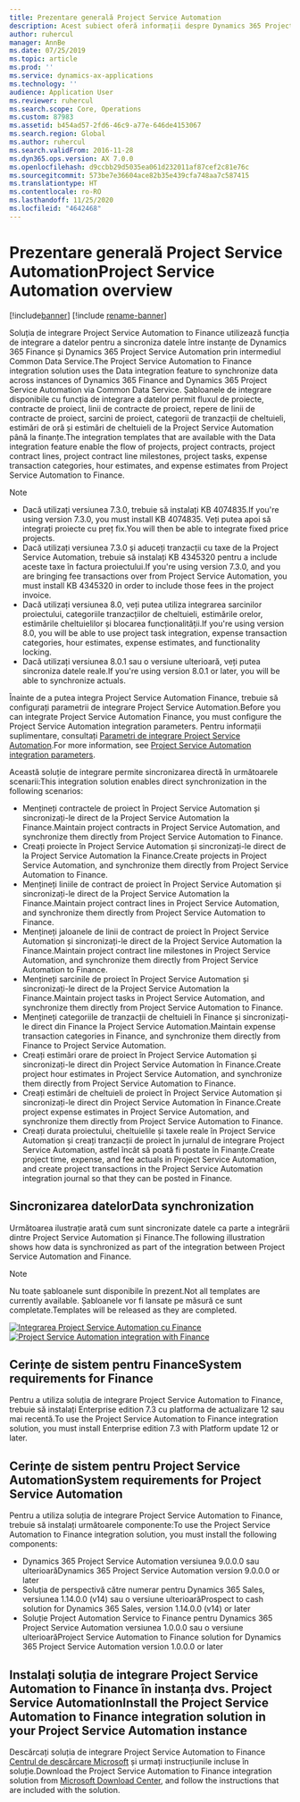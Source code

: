```yaml
---
title: Prezentare generală Project Service Automation
description: Acest subiect oferă informații despre Dynamics 365 Project Service Automation la soluția de integrare Dynamics 365 Finance.
author: ruhercul
manager: AnnBe
ms.date: 07/25/2019
ms.topic: article
ms.prod: ''
ms.service: dynamics-ax-applications
ms.technology: ''
audience: Application User
ms.reviewer: ruhercul
ms.search.scope: Core, Operations
ms.custom: 87983
ms.assetid: b454ad57-2fd6-46c9-a77e-646de4153067
ms.search.region: Global
ms.author: ruhercul
ms.search.validFrom: 2016-11-28
ms.dyn365.ops.version: AX 7.0.0
ms.openlocfilehash: d9ccbb29d5035ea061d232011af87cef2c81e76c
ms.sourcegitcommit: 573be7e36604ace82b35e439cfa748aa7c587415
ms.translationtype: HT
ms.contentlocale: ro-RO
ms.lasthandoff: 11/25/2020
ms.locfileid: "4642468"
---
```

# <a name="project-service-automation-overview"></a><span data-ttu-id="ecaf1-103">Prezentare generală Project Service Automation</span><span class="sxs-lookup"><span data-stu-id="ecaf1-103">Project Service Automation overview</span></span>

[!include[banner](../includes/banner.md)]
[!include [rename-banner](~/includes/cc-data-platform-banner.md)]

<span data-ttu-id="ecaf1-104">Soluția de integrare Project Service Automation to Finance utilizează funcția de integrare a datelor pentru a sincroniza datele între instanțe de Dynamics 365 Finance și Dynamics 365 Project Service Automation prin intermediul Common Data Service.</span><span class="sxs-lookup"><span data-stu-id="ecaf1-104">The Project Service Automation to Finance integration solution uses the Data integration feature to synchronize data across instances of Dynamics 365 Finance and Dynamics 365 Project Service Automation via Common Data Service.</span></span> <span data-ttu-id="ecaf1-105">Șabloanele de integrare disponibile cu funcția de integrare a datelor permit fluxul de proiecte, contracte de proiect, linii de contracte de proiect, repere de linii de contracte de proiect, sarcini de proiect, categorii de tranzacții de cheltuieli, estimări de oră și estimări de cheltuieli de la Project Service Automation până la finanțe.</span><span class="sxs-lookup"><span data-stu-id="ecaf1-105">The integration templates that are available with the Data integration feature enable the flow of projects, project contracts, project contract lines, project contract line milestones, project tasks, expense transaction categories, hour estimates, and expense estimates from Project Service Automation to Finance.</span></span>

> [!NOTE]
> - <span data-ttu-id="ecaf1-106">Dacă utilizați versiunea 7.3.0, trebuie să instalați KB 4074835.</span><span class="sxs-lookup"><span data-stu-id="ecaf1-106">If you're using version 7.3.0, you must install KB 4074835.</span></span> <span data-ttu-id="ecaf1-107">Veți putea apoi să integrați proiecte cu preț fix.</span><span class="sxs-lookup"><span data-stu-id="ecaf1-107">You will then be able to integrate fixed price projects.</span></span>
> - <span data-ttu-id="ecaf1-108">Dacă utilizați versiunea 7.3.0 și aduceți tranzacții cu taxe de la Project Service Automation, trebuie să instalați KB 4345320 pentru a include aceste taxe în factura proiectului.</span><span class="sxs-lookup"><span data-stu-id="ecaf1-108">If you're using version 7.3.0, and you are bringing fee transactions over from Project Service Automation, you must install KB 4345320 in order to include those fees in the project invoice.</span></span>
> - <span data-ttu-id="ecaf1-109">Dacă utilizați versiunea 8.0, veți putea utiliza integrarea sarcinilor proiectului, categoriile tranzacțiilor de cheltuieli, estimările orelor, estimările cheltuielilor și blocarea funcționalității.</span><span class="sxs-lookup"><span data-stu-id="ecaf1-109">If you're using version 8.0, you will be able to use project task integration, expense transaction categories, hour estimates, expense estimates, and functionality locking.</span></span>
> - <span data-ttu-id="ecaf1-110">Dacă utilizați versiunea 8.0.1 sau o versiune ulterioară, veți putea sincroniza datele reale.</span><span class="sxs-lookup"><span data-stu-id="ecaf1-110">If you're using version 8.0.1 or later, you will be able to synchronize actuals.</span></span>

<span data-ttu-id="ecaf1-111">Înainte de a putea integra Project Service Automation Finance, trebuie să configurați parametrii de integrare Project Service Automation.</span><span class="sxs-lookup"><span data-stu-id="ecaf1-111">Before you can integrate Project Service Automation Finance, you must configure the Project Service Automation integration parameters.</span></span> <span data-ttu-id="ecaf1-112">Pentru informații suplimentare, consultați [Parametri de integrare Project Service Automation](PSA-parameters.md).</span><span class="sxs-lookup"><span data-stu-id="ecaf1-112">For more information, see [Project Service Automation integration parameters](PSA-parameters.md).</span></span>

<span data-ttu-id="ecaf1-113">Această soluție de integrare permite sincronizarea directă în următoarele scenarii:</span><span class="sxs-lookup"><span data-stu-id="ecaf1-113">This integration solution enables direct synchronization in the following scenarios:</span></span>

- <span data-ttu-id="ecaf1-114">Mențineți contractele de proiect în Project Service Automation și sincronizați-le direct de la Project Service Automation la Finance.</span><span class="sxs-lookup"><span data-stu-id="ecaf1-114">Maintain project contracts in Project Service Automation, and synchronize them directly from Project Service Automation to Finance.</span></span>
- <span data-ttu-id="ecaf1-115">Creați proiecte în Project Service Automation și sincronizați-le direct de la Project Service Automation la Finance.</span><span class="sxs-lookup"><span data-stu-id="ecaf1-115">Create projects in Project Service Automation, and synchronize them directly from Project Service Automation to Finance.</span></span>
- <span data-ttu-id="ecaf1-116">Mențineți liniile de contract de proiect în Project Service Automation și sincronizați-le direct de la Project Service Automation la Finance.</span><span class="sxs-lookup"><span data-stu-id="ecaf1-116">Maintain project contract lines in Project Service Automation, and synchronize them directly from Project Service Automation to Finance.</span></span>
- <span data-ttu-id="ecaf1-117">Mențineți jaloanele de linii de contract de proiect în Project Service Automation și sincronizați-le direct de la Project Service Automation la Finance.</span><span class="sxs-lookup"><span data-stu-id="ecaf1-117">Maintain project contract line milestones in Project Service Automation, and synchronize them directly from Project Service Automation to Finance.</span></span>
- <span data-ttu-id="ecaf1-118">Mențineți sarcinile de proiect în Project Service Automation și sincronizați-le direct de la Project Service Automation la Finance.</span><span class="sxs-lookup"><span data-stu-id="ecaf1-118">Maintain project tasks in Project Service Automation, and synchronize them directly from Project Service Automation to Finance.</span></span>
- <span data-ttu-id="ecaf1-119">Mențineți categoriile de tranzacții de cheltuieli în Finance și sincronizați-le direct din Finance la Project Service Automation.</span><span class="sxs-lookup"><span data-stu-id="ecaf1-119">Maintain expense transaction categories in Finance, and synchronize them directly from Finance to Project Service Automation.</span></span>
- <span data-ttu-id="ecaf1-120">Creați estimări orare de proiect în Project Service Automation și sincronizați-le direct din Project Service Automation în Finance.</span><span class="sxs-lookup"><span data-stu-id="ecaf1-120">Create project hour estimates in Project Service Automation, and synchronize them directly from Project Service Automation to Finance.</span></span>
- <span data-ttu-id="ecaf1-121">Creați estimări de cheltuieli de proiect în Project Service Automation și sincronizați-le direct din Project Service Automation în Finance.</span><span class="sxs-lookup"><span data-stu-id="ecaf1-121">Create project expense estimates in Project Service Automation, and synchronize them directly from Project Service Automation to Finance.</span></span>
- <span data-ttu-id="ecaf1-122">Creați durata proiectului, cheltuielile și taxele reale în Project Service Automation și creați tranzacții de proiect în jurnalul de integrare Project Service Automation, astfel încât să poată fi postate în Finanțe.</span><span class="sxs-lookup"><span data-stu-id="ecaf1-122">Create project time, expense, and fee actuals in Project Service Automation, and create project transactions in the Project Service Automation integration journal so that they can be posted in Finance.</span></span>

## <a name="data-synchronization"></a><span data-ttu-id="ecaf1-123">Sincronizarea datelor</span><span class="sxs-lookup"><span data-stu-id="ecaf1-123">Data synchronization</span></span>

<span data-ttu-id="ecaf1-124">Următoarea ilustrație arată cum sunt sincronizate datele ca parte a integrării dintre Project Service Automation și Finance.</span><span class="sxs-lookup"><span data-stu-id="ecaf1-124">The following illustration shows how data is synchronized as part of the integration between Project Service Automation and Finance.</span></span>

> [!NOTE]
> <span data-ttu-id="ecaf1-125">Nu toate șabloanele sunt disponibile în prezent.</span><span class="sxs-lookup"><span data-stu-id="ecaf1-125">Not all templates are currently available.</span></span> <span data-ttu-id="ecaf1-126">Șabloanele vor fi lansate pe măsură ce sunt completate.</span><span class="sxs-lookup"><span data-stu-id="ecaf1-126">Templates will be released as they are completed.</span></span>

<span data-ttu-id="ecaf1-127">[![Integrarea Project Service Automation cu Finance](./media/PSA-integration.png)](./media/PSA-integration.png)</span><span class="sxs-lookup"><span data-stu-id="ecaf1-127">[![Project Service Automation integration with Finance](./media/PSA-integration.png)](./media/PSA-integration.png)</span></span>

## <a name="system-requirements-for-finance"></a><span data-ttu-id="ecaf1-128">Cerințe de sistem pentru Finance</span><span class="sxs-lookup"><span data-stu-id="ecaf1-128">System requirements for Finance</span></span>

<span data-ttu-id="ecaf1-129">Pentru a utiliza soluția de integrare Project Service Automation to Finance, trebuie să instalați Enterprise edition 7.3 cu platforma de actualizare 12 sau mai recentă.</span><span class="sxs-lookup"><span data-stu-id="ecaf1-129">To use the Project Service Automation to Finance integration solution, you must install Enterprise edition 7.3 with Platform update 12 or later.</span></span>

## <a name="system-requirements-for-project-service-automation"></a><span data-ttu-id="ecaf1-130">Cerințe de sistem pentru Project Service Automation</span><span class="sxs-lookup"><span data-stu-id="ecaf1-130">System requirements for Project Service Automation</span></span>

<span data-ttu-id="ecaf1-131">Pentru a utiliza soluția de integrare Project Service Automation to Finance, trebuie să instalați următoarele componente:</span><span class="sxs-lookup"><span data-stu-id="ecaf1-131">To use the Project Service Automation to Finance integration solution, you must install the following components:</span></span>

- <span data-ttu-id="ecaf1-132">Dynamics 365 Project Service Automation versiunea 9.0.0.0 sau ulterioară</span><span class="sxs-lookup"><span data-stu-id="ecaf1-132">Dynamics 365 Project Service Automation version 9.0.0.0 or later</span></span>
- <span data-ttu-id="ecaf1-133">Soluția de perspectivă către numerar pentru Dynamics 365 Sales, versiunea 1.14.0.0 (v14) sau o versiune ulterioară</span><span class="sxs-lookup"><span data-stu-id="ecaf1-133">Prospect to cash solution for Dynamics 365 Sales, version 1.14.0.0 (v14) or later</span></span>
- <span data-ttu-id="ecaf1-134">Soluție Project Automation Service to Finance pentru Dynamics 365 Project Service Automation versiunea 1.0.0.0 sau o versiune ulterioară</span><span class="sxs-lookup"><span data-stu-id="ecaf1-134">Project Service Automation to Finance solution for Dynamics 365 Project Service Automation version 1.0.0.0 or later</span></span>

## <a name="install-the-project-service-automation-to-finance-integration-solution-in-your-project-service-automation-instance"></a><span data-ttu-id="ecaf1-135">Instalați soluția de integrare Project Service Automation to Finance în instanța dvs. Project Service Automation</span><span class="sxs-lookup"><span data-stu-id="ecaf1-135">Install the Project Service Automation to Finance integration solution in your Project Service Automation instance</span></span>

<span data-ttu-id="ecaf1-136">Descărcați soluția de integrare Project Service Automation to Finance [Centrul de descărcare Microsoft](https://www.microsoft.com/download/details.aspx?id=57016) și urmați instrucțiunile incluse în soluție.</span><span class="sxs-lookup"><span data-stu-id="ecaf1-136">Download the Project Service Automation to Finance integration solution from [Microsoft Download Center](https://www.microsoft.com/download/details.aspx?id=57016), and follow the instructions that are included with the solution.</span></span>
